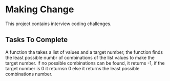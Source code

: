 # Making Change

This project contains interview coding challenges.

## Tasks To Complete

A function tha takes a list of values and a target number, the function finds the least possible numbr of combinations of the list values to make the target number. if no possible combinations can be found, it returns -1, if the target number is 0 it returnsn 0 else it returns the least possible combinations number.
